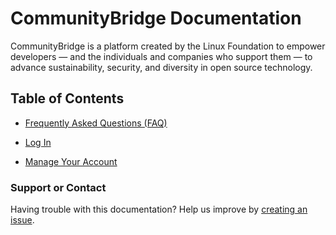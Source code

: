 # CommunityBridge Documentation

CommunityBridge is a platform created by the Linux Foundation to empower developers — and the individuals and companies who support them — to advance sustainability, security, and diversity in open source technology.

## Table of Contents

  - [Frequently Asked Questions (FAQ)](faq.md)

  - [Log In](Login/index-login.md)

  - [Manage Your Account](Account/index-account.md)

### Support or Contact

Having trouble with this documentation? Help us improve by [creating an issue](https://github.com/communitybridge/communitybridge.github.io/issues).
